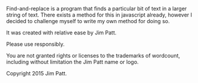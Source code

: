 Find-and-replace is a program that finds a particular bit of text in a larger string of text. There exists a method for this in javascript already, however I decided to challenge myself to write my own method for doing so.

It was created with relative ease by Jim Patt.

Please use responsibly.

You are not granted rights or licenses to the trademarks of wordcount, including without limitation the Jim Patt name or logo.

Copyright 2015 Jim Patt.
